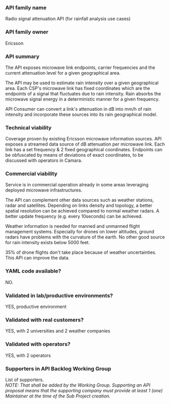 
### API family name  
Radio signal attenuation API (for rainfall analysis  use cases)

### API family owner  
Ericsson

### API summary  
The API exposes microwave link endpoints, carrier frequencies and the current attenuation level  for a given geographical area.

The API may be used to estimate rain intensity over a given geographical area. Each CSP's microwave link has fixed coordinates which are the endpoints of a signal that fluctuates due to rain intensity. Rain absorbs the microwave signal energy in a deterministic manner for a given frequency. 

API Consumer can convert a link's attenuation in dB into mm/h of rain intensity and incorporate these sources into its rain geographical model.


### Technical viability  

Coverage proven by existing Ericsson microwave information sources. 
API exposes a streamed data source of dB attenuation per microwave link. Each link has a set frequency & 2 fixed geographical coordinates. Endpoints can be obfuscated by means of deviations of exact coordinates, to be discussed with operators in Camara.


### Commercial viability  
Service is in commercial operation already in some areas leveraging deployed microwave infrastructures.

The API can complement other data sources such as weather stations, radar and satellites. 
Depending on links density and topology, a better spatial resolution can be achieved compared to normal weather radars. A better update frequency (e.g. every 10seconds) can be achieved. 

Weather information is needed for manned and unmanned flight management systems. Especially for drones on lower altitudes, ground radars have problems with the curvature of the earth. No other good source for rain intensity exists below 5000 feet. 

35% of drone flights don't take place because of weather uncertainties. This API can improve the data.


### YAML code available?  
NO.

### Validated in lab/productive environments?  
YES, productive environment 

### Validated with real customers?  
YES, with 2 universities and 2 weather companies

### Validated with operators?  
YES, with 2 operators

### Supporters in API Backlog Working Group  
List of supporters.  
*NOTE: That shall be added by the Working Group. Supporting an API proposal means that the supporting company must provide at least 1 (one) Maintainer at the time of the Sub Project creation.*
